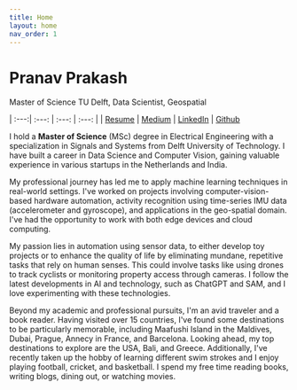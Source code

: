 ```yaml
---
title: Home
layout: home
nav_order: 1
---
```

# Pranav Prakash
Master of Science TU Delft, Data Scientist, Geospatial

| :---:| :---: | :---: | :---: |
| [Resume](CV_pranav.pdf) | [Medium](https://medium.com/@dantebhai)  |  [LinkedIn](https://www.linkedin.com/in/pranav-prakash-10379398/) | [Github](https://github.com/pranavmyname)


I hold a **Master of Science** (MSc) degree in Electrical Engineering with a specialization in Signals and Systems from Delft University of Technology. I have built a career in Data Science and Computer Vision, gaining valuable experience in various startups in the Netherlands and India.

My professional journey has led me to apply machine learning techniques in real-world settings. I've worked on projects involving computer-vision-based hardware automation, activity recognition using time-series IMU data (accelerometer and gyroscope), and applications in the geo-spatial domain. I've had the opportunity to work with both edge devices and cloud computing.

My passion lies in automation using sensor data, to either develop toy projects or to enhance the quality of life by eliminating mundane, repetitive tasks that rely on human senses. This could involve tasks like using drones to track cyclists or monitoring property access through cameras. I follow the latest developments in AI and technology, such as ChatGPT and SAM, and I love experimenting with these technologies.

Beyond my academic and professional pursuits, I'm an avid traveler and a book reader. Having visited over 15 countries, I've found some destinations to be particularly memorable, including Maafushi Island in the Maldives, Dubai, Prague, Annecy in France, and Barcelona. Looking ahead, my top destinations to explore are the USA, Bali, and Greece. Additionally, I've recently taken up the hobby of learning different swim strokes and I enjoy playing football, cricket, and basketball. I spend my free time reading books, writing blogs, dining out, or watching movies.



[Just the Docs]: https://just-the-docs.github.io/just-the-docs/
[GitHub Pages]: https://docs.github.com/en/pages
[README]: https://github.com/just-the-docs/just-the-docs-template/blob/main/README.md
[Jekyll]: https://jekyllrb.com
[GitHub Pages / Actions workflow]: https://github.blog/changelog/2022-07-27-github-pages-custom-github-actions-workflows-beta/
[use this template]: https://github.com/just-the-docs/just-the-docs-template/generate

